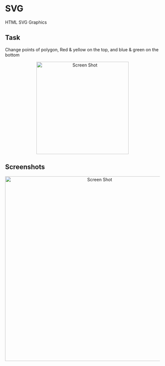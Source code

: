 # SVG
HTML SVG Graphics

## Task
Change points of polygon, Red & yellow on the top, and blue & green on the bottom

<p align="center">
<img width="300" alt="Screen Shot" src="https://user-images.githubusercontent.com/27751735/131392920-ca9d1159-c8d2-4280-971a-020063b1bd52.png">
</p>

## Screenshots

<p align="center">
<img width="600" alt="Screen Shot" src="https://user-images.githubusercontent.com/27751735/131391892-5ecd9e6d-d4c4-4d58-bbe3-11b6f9990699.gif">
</p>

